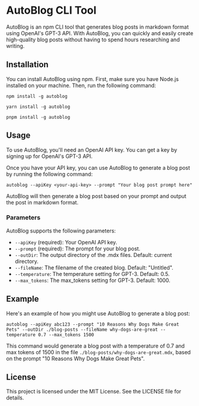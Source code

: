 

# AutoBlog CLI Tool

AutoBlog is an npm CLI tool that generates blog posts in markdown format using OpenAI's GPT-3 API. With AutoBlog, you can quickly and easily create high-quality blog posts without having to spend hours researching and writing.

## Installation

You can install AutoBlog using npm. First, make sure you have Node.js installed on your machine. Then, run the following command:

```
npm install -g autoblog
```
```
yarn install -g autoblog
```
```
pnpm install -g autoblog
```

## Usage

To use AutoBlog, you'll need an OpenAI API key. You can get a key by signing up for OpenAI's GPT-3 API.

Once you have your API key, you can use AutoBlog to generate a blog post by running the following command:

```
autoblog --apiKey <your-api-key> --prompt "Your blog post prompt here"
```

AutoBlog will then generate a blog post based on your prompt and output the post in markdown format.

### Parameters

AutoBlog supports the following parameters:

- `--apiKey` (required): Your OpenAI API key.
- `--prompt` (required): The prompt for your blog post.
- `--outDir`: The output directory of the .mdx files. Default: current directory.
- `--fileName`: The filename of the created blog. Default: "Untitled".
- `--temperature`: The temperature setting for GPT-3. Default: 0.5.
- `--max_tokens`: The max_tokens setting for GPT-3. Default: 1000.

## Example

Here's an example of how you might use AutoBlog to generate a blog post:

```
autoblog --apiKey abc123 --prompt "10 Reasons Why Dogs Make Great Pets" --outDir ./blog-posts --fileName why-dogs-are-great --temperature 0.7 --max_tokens 1500
```

This command would generate a blog post with a temperature of 0.7 and max tokens of 1500 in the file `./blog-posts/why-dogs-are-great.mdx`, based on the prompt "10 Reasons Why Dogs Make Great Pets".

## License

This project is licensed under the MIT License. See the LICENSE file for details.
